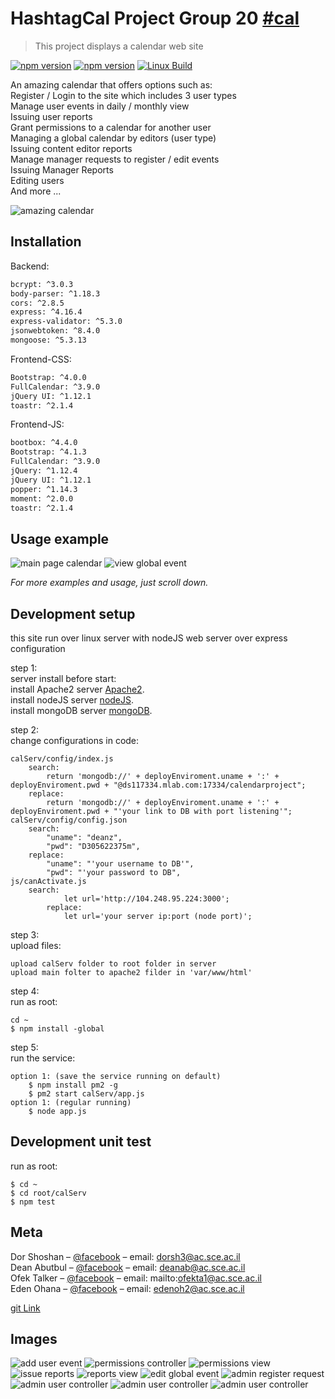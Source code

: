 # HashtagCal Project Group 20 [#cal](http://hashtagcal.com)
> This project displays a calendar web site

<a href="https://www.npmjs.com/" rel="nofollow"><img src="https://img.shields.io/npm/v/express.svg" alt="npm version"></a>
<a href="https://nodejs.org/en/" rel="nofollow"><img src="https://camo.githubusercontent.com/0f7cff629da5c7a8a6c616a8fd8decb74c561523/68747470733a2f2f696d672e736869656c64732e696f2f62616467652f6e6f64652d4c54532d627269676874677265656e2e737667" alt="npm version"></a>
<a href="https://travis-ci.org/expressjs/express" rel="nofollow"><img src="https://img.shields.io/travis/expressjs/express/master.svg?label=linux" alt="Linux Build"></a>

An amazing calendar that offers options such as:<br>
Register / Login to the site which includes 3 user types<br>
Manage user events in daily / monthly view<br>
Issuing user reports<br>
Grant permissions to a calendar for another user<br>
Managing a global calendar by editors (user type)<br>
Issuing content editor reports<br>
Manage manager requests to register / edit events<br>
Issuing Manager Reports<br>
Editing users<br>
And more ...

![amazing calendar](image-readme/screenshot.png)

## Installation

Backend:

```sh
bcrypt: ^3.0.3
body-parser: ^1.18.3
cors: ^2.8.5
express: ^4.16.4
express-validator: ^5.3.0
jsonwebtoken: ^8.4.0
mongoose: ^5.3.13
```

Frontend-CSS:
```sh
Bootstrap: ^4.0.0
FullCalendar: ^3.9.0
jQuery UI: ^1.12.1
toastr: ^2.1.4
```

Frontend-JS:
```sh
bootbox: ^4.4.0
Bootstrap: ^4.1.3
FullCalendar: ^3.9.0
jQuery: ^1.12.4
jQuery UI: ^1.12.1
popper: ^1.14.3
moment: ^2.0.0
toastr: ^2.1.4
```


## Usage example

![main page calendar](image-readme/‏‏1.JPG)
![view global event](image-readme/2.JPG)

_For more examples and usage, just scroll down._

## Development setup

this site run over linux server with nodeJS web server over express configuration

step 1:<br>
server install before start:<br>
install Apache2 server [Apache2](https://www.digitalocean.com/community/tutorials/how-to-install-the-apache-web-server-on-ubuntu-18-04).<br>
install nodeJS server [nodeJS](https://www.digitalocean.com/community/tutorials/how-to-set-up-a-node-js-application-for-production-on-ubuntu-18-04).<br>
install mongoDB server [mongoDB](https://www.digitalocean.com/community/tutorials/how-to-install-mongodb-on-ubuntu-18-04).<br>

step 2:<br>
change configurations in code:
```
calServ/config/index.js
    search:
        return 'mongodb://' + deployEnviroment.uname + ':' + deployEnviroment.pwd + "@ds117334.mlab.com:17334/calendarproject";
    replace:
        return 'mongodb://' + deployEnviroment.uname + ':' + deployEnviroment.pwd + "'your link to DB with port listening'";
calServ/config/config.json
    search:
        "uname": "deanz",
        "pwd": "D305622375m",    
    replace:
        "uname": "'your username to DB'",
        "pwd": "'your password to DB",
js/canActivate.js
    search:
            let url='http://104.248.95.224:3000';   
        replace:
            let url='your server ip:port (node port)';
```
step 3:<br>
upload files:
```
upload calServ folder to root folder in server
upload main folter to apache2 filder in 'var/www/html'
```

step 4:<br>
run as root:
```
cd ~
$ npm install -global
```

step 5:<br>
run the service:
```
option 1: (save the service running on default)
    $ npm install pm2 -g
    $ pm2 start calServ/app.js
option 1: (regular running)
    $ node app.js
```


## Development unit test
run as root:
```
$ cd ~
$ cd root/calServ
$ npm test
```

## Meta

Dor Shoshan – [@facebook](https://www.facebook.com/shoshan2) – email: dorsh3@ac.sce.ac.il <br>
Dean Abutbul – [@facebook](https://www.facebook.com/profile.php?id=100017200627018) – email: deanab@ac.sce.ac.il <br>
Ofek Talker – [@facebook](https://www.facebook.com/ofek.talker.3) – email: mailto:ofekta1@ac.sce.ac.il <br>
Eden Ohana – [@facebook](https://www.facebook.com/eden.ohana.94) – email: edenoh2@ac.sce.ac.il <br>

[git Link](https://github.com/DeanSami/calProject/tree/dor)

## Images
![add user event](image-readme/‏‏3.JPG)
![permissions controller](image-readme/4.JPG)
![permissions view](image-readme/‏‏5.JPG)
![issue reports](image-readme/‏‏6.JPG)
![reports view](image-readme/‏‏7.JPG)
![edit global event](image-readme/‏‏8.JPG)
![admin register request](image-readme/‏‏9.JPG)
![admin user controller](image-readme/‏‏10.JPG)
![admin user controller](image-readme/11.JPG)
![admin user controller](image-readme/‏‏12.JPG)